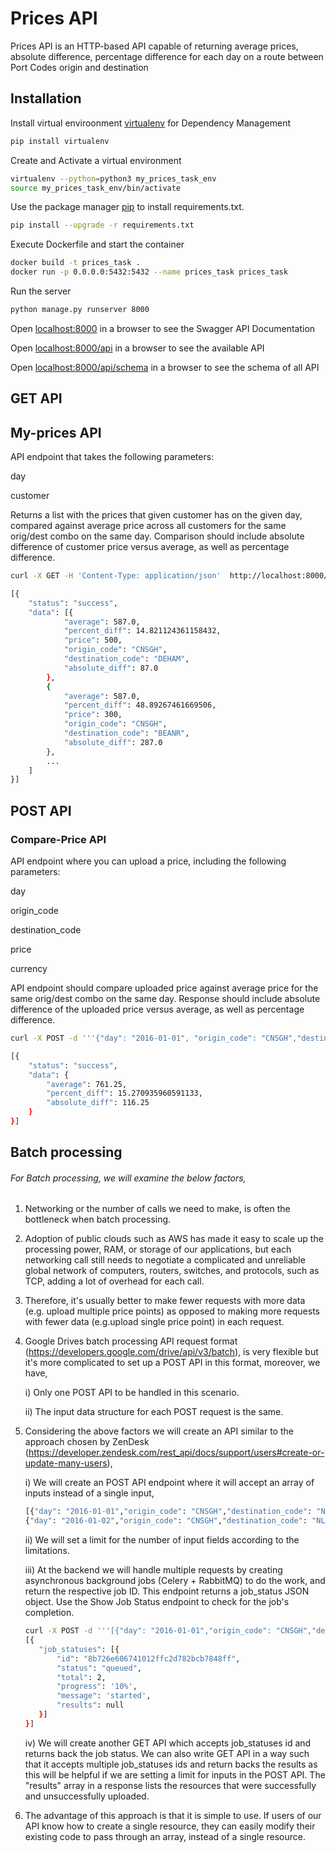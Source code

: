 # Prices API

Prices API is an HTTP-based API capable of returning average prices, absolute difference, percentage difference for each day on a route between Port Codes origin and destination

## Installation

Install virtual enviroonment  [virtualenv](https://virtualenv.pypa.io/en/stable/installation/) for Dependency Management

```bash
pip install virtualenv
```
Create and Activate a virtual environment

```bash
virtualenv --python=python3 my_prices_task_env
source my_prices_task_env/bin/activate
```
Use the package manager [pip](https://pip.pypa.io/en/stable/) to install requirements.txt.

```bash
pip install --upgrade -r requirements.txt
```
Execute Dockerfile and start the container
```bash
docker build -t prices_task .
docker run -p 0.0.0.0:5432:5432 --name prices_task prices_task
```

Run the server
```bash
python manage.py runserver 8000
```
Open  [localhost:8000](http://localhost:8000/)  in a browser to see the Swagger API  Documentation

Open  [localhost:8000/api](http://localhost:8000/api/)  in a browser to see the available API

Open  [localhost:8000/api/schema](http://localhost:8000/api/schema/)  in a browser to see the schema of all API

## GET API

## My-prices API
API endpoint that takes the following parameters:

day

customer

Returns a list with the prices that given customer has on the given day, compared against average price across all customers for the same orig/dest combo on the same day. Comparison should include absolute difference of customer price versus average, as well as percentage difference.

```bash
curl -X GET -H 'Content-Type: application/json'  http://localhost:8000/api/my-prices/2016-01-01/Acme%20Inc./

[{
	"status": "success",
	"data": [{
			"average": 587.0,
			"percent_diff": 14.821124361158432,
			"price": 500,
			"origin_code": "CNSGH",
			"destination_code": "DEHAM",
			"absolute_diff": 87.0
		},
		{
			"average": 587.0,
			"percent_diff": 48.89267461669506,
			"price": 300,
			"origin_code": "CNSGH",
			"destination_code": "BEANR",
			"absolute_diff": 287.0
		},
    	...
	]
}]
```

## POST API

### Compare-Price API
API endpoint where you can upload a price, including the following parameters:

day

origin_code

destination_code

price

currency

API endpoint should compare uploaded price against average price for the same orig/dest combo on the same day. Response should include absolute difference of the uploaded price versus average, as well as percentage difference.

```bash
curl -X POST -d '''{"day": "2016-01-01", "origin_code": "CNSGH","destination_code": "NLRTM","price": 645, "currency": "USD"}''' -H "Content-Type: application/json" http://127.0.0.1:8000/api/compare-price/

[{
	"status": "success",
	"data": {
		"average": 761.25,
		"percent_diff": 15.270935960591133,
		"absolute_diff": 116.25
	}
}]
```

## Batch processing
###### For Batch processing, we will examine the below factors,

1. Networking or the number of calls we need to make, is often the bottleneck when batch processing.

2. Adoption of public clouds such as AWS has made it easy to scale up the processing power, RAM, or storage of our applications, but each networking call still needs to negotiate a complicated and unreliable global network of computers, routers, switches, and protocols, such as TCP, adding a lot of overhead for each call.

3. Therefore, it's usually better to make fewer requests with more data (e.g. upload multiple price points) as opposed to making more requests with fewer data (e.g.upload single price point) in each request.

4. Google Drives batch processing API request format (https://developers.google.com/drive/api/v3/batch), is very flexible but it's more complicated to set up a POST API in this format, moreover, we have,

    i) Only one POST API to be handled in this scenario.

    ii) The input data structure for each POST request is the same.

5. Considering the above factors we will create an API similar to the approach chosen by ZenDesk (https://developer.zendesk.com/rest_api/docs/support/users#create-or-update-many-users),

     i) We will create an POST API endpoint where it will accept an array of inputs instead of a single input,

     ```bash
     [{"day": "2016-01-01","origin_code": "CNSGH","destination_code": "NLRTM","price": 645,"currency": "USD"},
    {"day": "2016-01-02","origin_code": "CNSGH","destination_code": "NLRTM","price": 593,"currency": "USD"}]
    ```

    ii) We will set a limit for the number of input fields according to the limitations.

    iii) At the backend we will handle multiple requests by creating asynchronous background jobs (Celery + RabbitMQ) to do the work, and return the respective job ID.
    This endpoint returns a job_status JSON object.
    Use the Show Job Status endpoint to check for the job's completion.

     ```bash
    curl -X POST -d '''[{"day": "2016-01-01","origin_code": "CNSGH","destination_code": "NLRTM","price": 645,"currency": "USD"}, {"day": "2016-01-02","origin_code": "CNSGH","destination_code": "NLRTM","price": 593,"currency": "USD"}]''' -H "Content-Type: application/json" http://127.0.0.1:8000/api/compare-price/
    [{
     	"job_statuses": [{
     		"id": "8b726e606741012ffc2d782bcb7848ff",
     		"status": "queued",
     		"total": 2,
     		"progress": '10%',
     		"message": 'started',
     		"results": null
     	}]
     }]
     ```
     iv) We will create another GET API which accepts job_statuses id
     and returns back the job status. We can also write GET API in a way such that it accepts multiple job_statuses ids and return backs the results
     as this will be helpful if we are setting a limit for inputs in the POST API.
     The "results" array in a response lists the resources that were successfully and unsuccessfully uploaded.

6. The advantage of this approach is that it is simple to use. If users of our API know how to create a single resource, they can easily modify their existing code to pass through an array, instead of a single resource.
